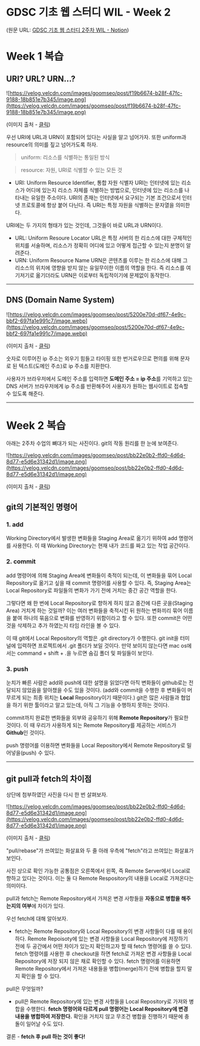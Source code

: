 # GDSC 기초 웹 스터디 WIL - Week 2

(원문 URL: [GDSC 기초 웹 스터디 2주차 WIL - Notion](https://goomseo.notion.site/Week2-f89722dc352c480788e43dddad5c1267))

# Week 1 복습

## URI? URL? URN...?

![https://velog.velcdn.com/images/goomseo/post/f19b6674-b28f-47fc-9188-18b851e7b345/image.png](https://velog.velcdn.com/images/goomseo/post/f19b6674-b28f-47fc-9188-18b851e7b345/image.png)

(이미지 출처 - [클릭](https://www.researchgate.net/figure/The-illustration-of-the-URL-URN-and-URI-26_fig4_346585530))

우선 URI에 URL과 URN이 포함되어 있다는 사실을 알고 넘어가자.
또한 uniform과 resource의 의미를 짚고 넘어가도록 하자.

> uniform: 리소스를 식별하는 통일된 방식
> 

> resource: 자원, URI로 식별할 수 있는 모든 것
> 
- URI: Uniform Resource Identifier, 통합 자원 식별자
URI는 인터넷에 있는 리소스가 어디에 있는지 리소스 자체를 식별하는 방법으로, 인터넷에 있는 리소스를 나타내는 유일한 주소이다. URI의 존재는 인터넷에서 요구되는 기본 조건으로서 인터넷 프로토콜에 항상 붙어 다닌다. 즉 URI는 특정 자원을 식별하는 문자열을 의미한다.

URI에는 두 가지의 형태가 있는 것인데, 그것들이 바로 URL과 URN이다.

- URL: Uniform Resoure Locator
URL은 특정 서버의 한 리소스에 대한 구체적인 위치를 서술하며, 리소스가 정확히 어디에 있고 어떻게 접근할 수 있는지 분명이 알려준다.
- URN: Uniform Resource Name
URN은 콘텐츠를 이루는 한 리소스에 대해 그 리소스의 위치에 영향을 받지 않는 유일무이한 이름의 역할을 한다. 즉 리소스를 여기저기로 옮기더라도 URN은 이로부터 독립적이기에 문제없이 동작한다.

---

## DNS (Domain Name System)

![https://velog.velcdn.com/images/goomseo/post/5200e70d-df67-4e9c-bbf2-697fa1e991c7/image.webp](https://velog.velcdn.com/images/goomseo/post/5200e70d-df67-4e9c-bbf2-697fa1e991c7/image.webp)

(이미지 출처 - [클릭](https://hanamon.kr/%EB%84%A4%ED%8A%B8%EC%9B%8C%ED%81%AC-%EA%B8%B0%EB%B3%B8-%EB%8F%84%EB%A9%94%EC%9D%B8%EA%B3%BC-dns-%EB%84%A4%EC%9E%84%EC%84%9C%EB%B2%84%EB%9E%80-%EA%B0%9C%EB%85%90%ED%8E%B8/))

숫자로 이루어진 ip 주소는 외우기 힘들고 타이핑 또한 번거로우므로 편의를 위해 문자로 된 텍스트(도메인 주소)로 ip 주소를 치환한다.

사용자가 브라우저에서 도메인 주소를 입력하면 **도메인 주소 = ip 주소**를 기억하고 있는 DNS 서버가 브라우저에게 ip 주소를 반환해주어 사용자가 원하는 웹사이트로 접속할 수 있도록 해준다.

---

# Week 2 복습

아래는 2주차 수업의 뼈대가 되는 사진이다. git의 작동 원리를 한 눈에 보여준다.

![https://velog.velcdn.com/images/goomseo/post/bb22e0b2-ffd0-4d6d-8d77-e5d6e31342d1/image.png](https://velog.velcdn.com/images/goomseo/post/bb22e0b2-ffd0-4d6d-8d77-e5d6e31342d1/image.png)

(이미지 출처 - [클릭](https://www.alibabacloud.com/blog/a-detailed-explanation-of-the-underlying-data-structures-and-principles-of-git_597391))

## git의 기본적인 명령어

### 1. add

Working Directory에서 발생한 변화들을 Staging Area로 옮기기 위하여 add 명령어를 사용한다. 이 때 Working Directory는 현재 내가 코드를 짜고 있는 작업 공간이다.

### 2. commit

add 명령어에 의해 Staging Area에 변화들이 축적이 되는데, 이 변화들을 묶어 Local Repository로 옮기고 싶을 때 commit 명령어를 사용할 수 있다. 즉, Staging Area는 Local Repository로 파일들의 변화가 가기 전에 거치는 중간 공간 역할을 한다.

그렇다면 왜 한 번에 Local Repository로 향하게 하지 않고 중간에 다른 곳을(Staging Area) 거치게 하는 것일까? 이는 여러 변화들을 축적시킨 뒤 원하는 변화끼리 묶어 이름을 붙여 하나의 묶음으로 변화를 반영하기 위함이라고 할 수 있다. 또한 commit은 어떤 것을 삭제하고 추가 하였는지 타임 라인을 볼 수 있다.

이 때 git에서 Local Repository의 역할은 .git directory가 수행한다. git init을 터미널에 입력하면 프로젝트에서 .git 폴더가 보일 것이다. 만약 보이지 않는다면 mac os에서는 command + shift + .을 누르면 숨김 폴더 및 파일들이 보인다.

### 3. push

눈치가 빠른 사람은 add와 push에 대한 설명을 읽었다면 아직 변화들이 github로는 전달되지 않았음을 알아챘을 수도 있을 것이다. (add와 commit을 수행한 후 변화들이 머무르게 되는 최종 위치는 **Local** Repository이기 때문이다.) git은 많은 사람들과 협업을 하기 위한 툴이라고 알고 있는데, 아직 그 기능을 수행하지 못하는 것이다.

commit까지 완료한 변화들을 외부와 공유하기 위해 **Remote Repository**가 필요한 것이다. 이 때 우리가 사용하게 되는 Remote Repository를 제공하는 서비스가 **Github**인 것이다.

push 명령어를 이용하면 변화들을 Local Repository에서 Remote Repository로 밀어넣을(push) 수 있다.

---

## git pull과 fetch의 차이점

상단에 첨부하였던 사진을 다시 한 번 살펴보자.

![https://velog.velcdn.com/images/goomseo/post/bb22e0b2-ffd0-4d6d-8d77-e5d6e31342d1/image.png](https://velog.velcdn.com/images/goomseo/post/bb22e0b2-ffd0-4d6d-8d77-e5d6e31342d1/image.png)

(이미지 출처 - [클릭](https://www.alibabacloud.com/blog/a-detailed-explanation-of-the-underlying-data-structures-and-principles-of-git_597391))

"pull/rebase"가 쓰여있는 화살표와 두 줄 아래 우측에 "fetch"라고 쓰여있는 화살표가 보인다.

사진 상으로 확인 가능한 공통점은 오른쪽에서 왼쪽, 즉 Remote Server에서 Local로 향하고 있다는 것이다. 이는 둘 다 Remote Respository의 내용을 Local로 가져온다는 의미이다.

pull과 fetch는 Remote Repository에서 가져온 변경 사항들을 **자동으로 병합을 해주는지의 여부**에 차이가 있다.

우선 fetch에 대해 알아보자.

- fetch는 Remote Repository와 Local Repository의 변경 사항들이 다를 때 용이하다. Remote Repoisoty에 있는 변경 사항들을 Local Repository에 저장하기 전에 두 공간에서 어떤 차이가 있는지 확인하고자 할 때 fetch 명령어를 쓸 수 있다. fetch 명령어를 사용한 후 checkout을 하면 fetch로 가져온 변경 사항들을 Local Repository에 저장 되지 않은 채로 확인할 수 있다. fetch 명령어를 이용하면 Remote Repository에서 가져온 내용들을 병합(merge)하기 전에 병합을 할지 말지 확인을 할 수 있다.

pull은 무엇일까?

- pull은 Remote Repository에 있는 변경 사항들을 Local Repository로 가져와 병합을 수행한다. **fetch 명령어와 다르게 pull 명령어는 Local Repository에 변경 내용을 병합하여 저장한다.** 확인을 거치지 않고 무조건 병합을 진행하기 때문에 충돌이 일어날 수도 있다.

결론 - **fetch 후 pull 하는 것이 좋다!**
